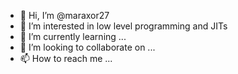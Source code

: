 - 👋 Hi, I’m @maraxor27
- 👀 I’m interested in low level programming and JITs
- 🌱 I’m currently learning ...
- 💞️ I’m looking to collaborate on ...
- 📫 How to reach me ...

<!---
maraxor27/maraxor27 is a ✨ special ✨ repository because its `README.md` (this file) appears on your GitHub profile.
You can click the Preview link to take a look at your changes.
--->
